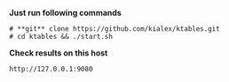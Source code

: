 **Just run following commands**
~~~~
# **git** clone https://github.com/kialex/ktables.git
# cd ktables && ./start.sh
~~~~

**Check results on this host**
~~~~
http://127.0.0.1:9080
~~~~